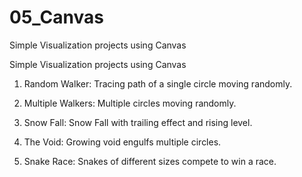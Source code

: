 # 05_Canvas

Simple Visualization projects using Canvas

Simple Visualization projects using Canvas

1. Random Walker: Tracing path of a single circle moving randomly.

2. Multiple Walkers: Multiple circles moving randomly.

3. Snow Fall: Snow Fall with trailing effect and rising level.

4. The Void: Growing void engulfs multiple circles.

5. Snake Race: Snakes of different sizes compete to win a race.